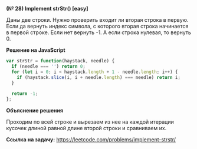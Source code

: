 **(№ 28) Implement strStr() [easy]**

Даны две строки. Нужно проверить входит ли вторая строка в первую. Если да вернуть индекс символа, с которого вторая строка начинается в первой строке.
Если нет вернуть -1. А если строка нулевая, то вернуть 0.

**Решение на JavaScript**

```javascript
var strStr = function(haystack, needle) {
  if (needle === '') return 0;
  for (let i = 0; i < haystack.length + 1 - needle.length; i++) {
    if (haystack.slice(i, i + needle.length) === needle) return i;
  }
    
  return -1;
};
```

**Объяснение решения**

Проходим по всей строке и вырезаем из нее на каждой итерации кусочек длиной равной длине второй строки и сравниваем их.

**Ссылка на задачу:** https://leetcode.com/problems/implement-strstr/